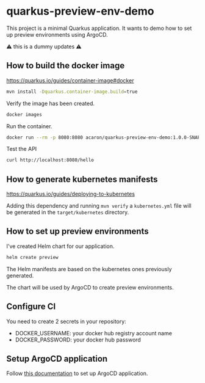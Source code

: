 # quarkus-preview-env-demo

This project is a minimal Quarkus application.
It wants to demo how to set up preview environments using ArgoCD.

:warning: this is a dummy updates :warning:

## How to build the docker image

https://quarkus.io/guides/container-image#docker

```bash
mvn install -Dquarkus.container-image.build=true 
```

Verify the image has been created.
```bash
docker images
```

Run the container.
```bash
docker run --rm -p 8080:8080 acaron/quarkus-preview-env-demo:1.0.0-SNAPSHOT
```

Test the API
```bash
curl http://localhost:8080/hello
```

## How to generate kubernetes manifests

https://quarkus.io/guides/deploying-to-kubernetes

Adding this dependency and running `mvn verify` a `kubernetes.yml` file will be generated in the `target/kubernetes` directory.

## How to set up preview environments

I've created Helm chart for our application.

```bash
helm create preview
```

The Helm manifests are based on the kubernetes ones previously generated.

The chart will be used by ArgoCD to create preview environments.

## Configure CI

You need to create 2 secrets in your repository:
- DOCKER_USERNAME: your docker hub registry account name
- DOCKER_PASSWORD: your docker hub password

## Setup ArgoCD application

Follow [this documentation](argocd/) to set up ArgoCD application.
